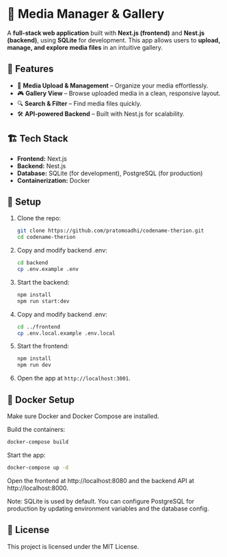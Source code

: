 # 📸 Media Manager & Gallery  

A **full-stack web application** built with **Next.js (frontend)** and **Nest.js (backend)**, using **SQLite** for development. This app allows users to **upload, manage, and explore media files** in an intuitive gallery.  

## 🚀 Features  
- 📂 **Media Upload & Management** – Organize your media effortlessly.  
- 🎮 **Gallery View** – Browse uploaded media in a clean, responsive layout.  
- 🔍 **Search & Filter** – Find media files quickly.  
- 🛠 **API-powered Backend** – Built with Nest.js for scalability.  

## 🏗️ Tech Stack  
- **Frontend:** Next.js  
- **Backend:** Nest.js  
- **Database:** SQLite (for development), PostgreSQL (for production)  
- **Containerization:** Docker  

## 🔧 Setup  
1. Clone the repo:  
   ```sh
   git clone https://github.com/pratomoadhi/codename-therion.git
   cd codename-therion
   ```
2. Copy and modify backend .env:
   ```sh
   cd backend  
   cp .env.example .env
   ```
3. Start the backend:  
   ```sh
   npm install  
   npm run start:dev
   ```
4. Copy and modify backend .env:
   ```sh
   cd ../frontend  
   cp .env.local.example .env.local
   ```
5. Start the frontend:  
   ```sh
   npm install  
   npm run dev  
   ```
6. Open the app at `http://localhost:3001`.  

## 🐳 Docker Setup

Make sure Docker and Docker Compose are installed.

Build the containers:
   ```sh
   docker-compose build
   ```

Start the app:
   ```sh
   docker-compose up -d
   ```

Open the frontend at http://localhost:8080 and the backend API at http://localhost:8000.

Note: SQLite is used by default. You can configure PostgreSQL for production by updating environment variables and the database config.

## 📄 License

This project is licensed under the MIT License.

